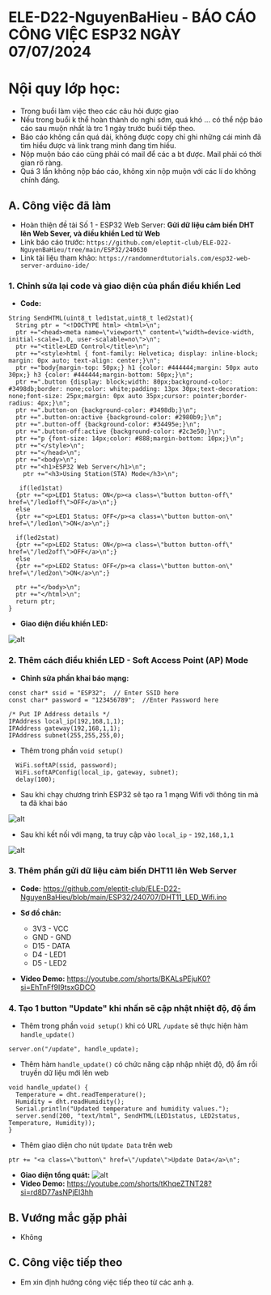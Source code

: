# ELE-D22-NguyenBaHieu - BÁO CÁO CÔNG VIỆC ESP32 NGÀY 07/07/2024
# Nội quy lớp học:
- Trong buổi làm việc theo các câu hỏi được giao
- Nếu trong buổi k thể hoàn thành do nghi sớm, quá khó ... có thể nộp báo cáo sau muộn nhất là trc 1 ngày trước buối tiếp theo.
- Báo cáo không cần quá dài, không được copy chỉ ghi những cái mình đã tìm hiểu được và link trang mình đang tìm hiếu.
- Nộp muộn báo cáo cüng phải có mail để các a bt được. Mail phải có thời gian rö ràng.
- Quá 3 lần không nộp báo cáo, không xin nộp muộn với các lí do không chính đáng.
## A. Công việc đã làm
- Hoàn thiện đề tài Số 1 - ESP32 Web Server: **Gửi dữ liệu cảm biến DHT lên Web Sever, và điều khiển Led từ Web**
- Link báo cáo trước: 
```https://github.com/eleptit-club/ELE-D22-NguyenBaHieu/tree/main/ESP32/240630```
- Link tài liệu tham khảo:
```https://randomnerdtutorials.com/esp32-web-server-arduino-ide/```
### 1. Chỉnh sửa lại code và giao diện của phần điều khiển Led
- **Code:**
```
String SendHTML(uint8_t led1stat,uint8_t led2stat){
  String ptr = "<!DOCTYPE html> <html>\n";
  ptr +="<head><meta name=\"viewport\" content=\"width=device-width, initial-scale=1.0, user-scalable=no\">\n";
  ptr +="<title>LED Control</title>\n";
  ptr +="<style>html { font-family: Helvetica; display: inline-block; margin: 0px auto; text-align: center;}\n";
  ptr +="body{margin-top: 50px;} h1 {color: #444444;margin: 50px auto 30px;} h3 {color: #444444;margin-bottom: 50px;}\n";
  ptr +=".button {display: block;width: 80px;background-color: #3498db;border: none;color: white;padding: 13px 30px;text-decoration: none;font-size: 25px;margin: 0px auto 35px;cursor: pointer;border-radius: 4px;}\n";
  ptr +=".button-on {background-color: #3498db;}\n";
  ptr +=".button-on:active {background-color: #2980b9;}\n";
  ptr +=".button-off {background-color: #34495e;}\n";
  ptr +=".button-off:active {background-color: #2c3e50;}\n";
  ptr +="p {font-size: 14px;color: #888;margin-bottom: 10px;}\n";
  ptr +="</style>\n";
  ptr +="</head>\n";
  ptr +="<body>\n";
  ptr +="<h1>ESP32 Web Server</h1>\n";
    ptr +="<h3>Using Station(STA) Mode</h3>\n";
  
   if(led1stat)
  {ptr +="<p>LED1 Status: ON</p><a class=\"button button-off\" href=\"/led1off\">OFF</a>\n";}
  else
  {ptr +="<p>LED1 Status: OFF</p><a class=\"button button-on\" href=\"/led1on\">ON</a>\n";}

  if(led2stat)
  {ptr +="<p>LED2 Status: ON</p><a class=\"button button-off\" href=\"/led2off\">OFF</a>\n";}
  else
  {ptr +="<p>LED2 Status: OFF</p><a class=\"button button-on\" href=\"/led2on\">ON</a>\n";}

  ptr +="</body>\n";
  ptr +="</html>\n";
  return ptr;
}
```
- **Giao diện điều khiển LED:**

![alt](PIC/Giao_dien.png)
### 2. Thêm cách điều khiển LED - Soft Access Point (AP) Mode
- **Chỉnh sửa phần khai báo mạng:**
```/* Put your SSID & Password */
const char* ssid = "ESP32";  // Enter SSID here
const char* password = "123456789";  //Enter Password here

/* Put IP Address details */
IPAddress local_ip(192,168,1,1);
IPAddress gateway(192,168,1,1);
IPAddress subnet(255,255,255,0);
```
- Thêm trong phần ```void setup()```

```
  WiFi.softAP(ssid, password);
  WiFi.softAPConfig(local_ip, gateway, subnet);
  delay(100);
```
- Sau khi chạy chương trình ESP32 sẽ tạo ra 1 mạng Wifi với thông tin mà ta đã khai báo

![alt](PIC/Mang.png)

- Sau khi kết nối với mạng, ta truy cập vào `local_ip` - `192,168,1,1`

![alt](PIC/AP_Mode.png)
### 3. Thêm phần gửi dữ liệu cảm biến DHT11 lên Web Server
- **Code:** https://github.com/eleptit-club/ELE-D22-NguyenBaHieu/blob/main/ESP32/240707/DHT11_LED_Wifi.ino

- **Sơ đồ chân:**
	+ 3V3 - VCC
	+ GND - GND
	+ D15 - DATA
	+ D4 - LED1
	+ D5 - LED2

- **Video Demo:** https://youtube.com/shorts/BKALsPEjuK0?si=EhTnFf9I9tsxGDCO
### 4. Tạo 1 button "Update" khi nhấn sẽ cập nhật nhiệt độ, độ ẩm
- Thêm trong phần `void setup()` khi có URL `/update` sẽ thực hiện hàm `handle_update()`
```
server.on("/update", handle_update);
```
- Thêm hàm `handle_update()` có chức năng cập nhập nhiệt độ, độ ẩm rồi truyền dữ liệu mới lên web
```
void handle_update() {
  Temperature = dht.readTemperature();
  Humidity = dht.readHumidity();
  Serial.println("Updated temperature and humidity values.");
  server.send(200, "text/html", SendHTML(LED1status, LED2status, Temperature, Humidity));
}
```
- Thêm giao diện cho nút `Update Data` trên web
```
ptr += "<a class=\"button\" href=\"/update\">Update Data</a>\n";
```
- **Giao diện tổng quát:**
![alt](PIC/Giao_dien_moi.png)
- **Video Demo:** https://youtube.com/shorts/tKhqeZTNT28?si=rd8D77asNPjEI3hh
## B. Vướng mắc gặp phải
- Không
## C. Công việc tiếp theo
- Em xin định hướng công việc tiếp theo từ các anh ạ.